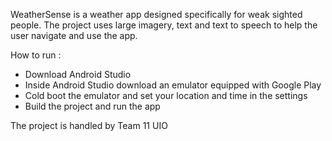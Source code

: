 WeatherSense is a weather app designed specifically for weak sighted people.
The project uses large imagery, text and text to speech to help the user navigate and use the app.

How to run : 
- Download Android Studio
- Inside Android Studio download an emulator equipped with Google Play
- Cold boot the emulator and set your location and time in the settings
- Build the project and run the app

The project is handled by Team 11 UIO